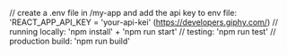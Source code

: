 // create a .env file in /my-app and add the api key to env file:  'REACT_APP_API_KEY = 'your-api-kei' (https://developers.giphy.com/)
// running locally: 'npm install' + 'npm run start'
// testing: 'npm run test'
// production build: 'npm run build'